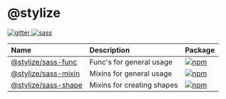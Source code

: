 # @stylize

<p>
  <a href="https://gitter.im/Yokize/stylize">
    <img src="https://img.shields.io/gitter/room/Yokize/stylize?style=flat-square&logo=gitter&color=blue&label=chat" alt="gitter" />
  </a>
  
  <a href="https://www.npmjs.com/package/sass">
    <img src="https://img.shields.io/static/v1?style=flat-square&logo=sass&color=blue&label=sass&message=latest" alt="sass" />
  </a>
</p>

| Name                                        | Description                | Package                                                                                                                           |
| :------------------------------------------ | :------------------------- | :-------------------------------------------------------------------------------------------------------------------------------- |
| [@stylize/sass-func](./package/sass-func)   | Func's for general usage   | [![npm](https://img.shields.io/npm/v/@stylize/sass-func?style=for-the-badge)](https://www.npmjs.com/package/@stylize/sass-func)   |
| [@stylize/sass-mixin](./package/sass-mixin) | Mixins for general usage   | [![npm](https://img.shields.io/npm/v/@stylize/sass-mixin?style=for-the-badge)](https://www.npmjs.com/package/@stylize/sass-mixin) |
| [@stylize/sass-shape](./package/sass-shape) | Mixins for creating shapes | [![npm](https://img.shields.io/npm/v/@stylize/sass-shape?style=for-the-badge)](https://www.npmjs.com/package/@stylize/sass-shape) |
